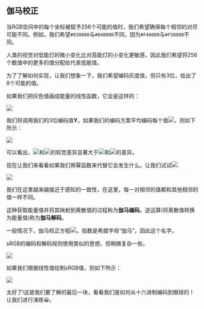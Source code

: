 ## 伽马校正

当RGB空间中的每个坐标被赋予256个可能的值时，我们希望确保每个相邻的对尽可能不同。例如，我们希望`#030000`与`#040000`不同，因为`#F40000`与`#F50000`不同。

人类的视觉对低能灯的微小变化比对高能灯的小变化更敏感，因此我们希望将256个数值中的更多的值分配给代表低能值。

为了了解如何实现，让我们想象一下，我们希望编码灰度值，但只有3位，给出了8个可能的值。

如果我们把灰色值画成能量的线性函数，它会是这样的：

![](../image/linearEnergy.png)

我们将调用我们的3位编码值**Y**。如果我们的编码方案平均编码每个值![](../svg/25.svg)，则如下所示：

![](../image/gamma1.png)

可以看出，![](../svg/28.svg)和![](../svg/24.svg)的知觉差异显著大于![](../svg/26.svg)和![](../svg/22.svg)的差异。

现在让我们来看看如果我们用幂函数来代替它会发生什么。让我们试试![](../svg/29.svg).

![](../image/gamma2.png)

我们在这里越来越接近于感知的一致性，在这里，每一对相邻的值都和其他相邻的值一样不同。

这种获取能量值并将其映射到离散值的过程称为**伽马编码**。逆运算(将离散值转换为能量值)称为**伽马解码**。

一般情况下，伽马校正方程![](../svg/18.svg)。指数是希腊字母“伽马”，因此这个名字。

sRGB的编码和解码规则使用类似的思想，但稍微复杂一些。

![](../svg/14.svg)

如果我们根据线性值绘制sRGB值，则如下所示：

![](../image/gamma3.png)

太好了!这是我们要了解的最后一块，看看我们是如何从十六进制编码到眼球的！让我们进行演练😀。

